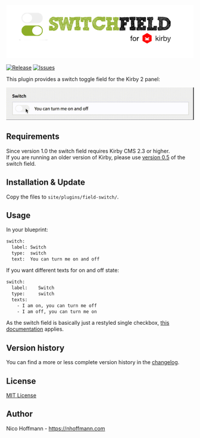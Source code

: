 ![Switch Field for Kirby CMS](docs/logo.png)  

[![Release](https://img.shields.io/github/release/distantnative/switch.svg)](https://github.com/distantnative/switch/releases) [![Issues](https://img.shields.io/github/issues/distantnative/switch.svg)](https://github.com/distantnative/switch/issues)


This plugin provides a switch toggle field for the Kirby 2 panel:  

![switch](docs/example.gif)

## Requirements
Since version 1.0 the switch field requires Kirby CMS 2.3 or higher.  
If you are running an older version of Kirby, please use [version 0.5](https://github.com/distantnative/switch/releases/tag/v0.5) of the switch field.

## Installation & Update
Copy the files to `site/plugins/field-switch/`.

## Usage
In your blueprint:

```
switch:
  label: Switch
  type:  switch
  text:  You can turn me on and off
```

If you want different texts for on and off state:

```
switch:
  label:    Switch
  type:     switch
  texts: 
    - I am on, you can turn me off
    - I am off, you can turn me on
```

As the switch field is basically just a restyled single checkbox, [this documentation](https://getkirby.com/docs/cheatsheet/panel-fields/checkbox) applies.

## Version history
You can find a more or less complete version history in the [changelog](docs/CHANGELOG.md).

## License
[MIT License](http://www.opensource.org/licenses/mit-license.php)

## Author
Nico Hoffmann - <https://nhoffmann.com>
